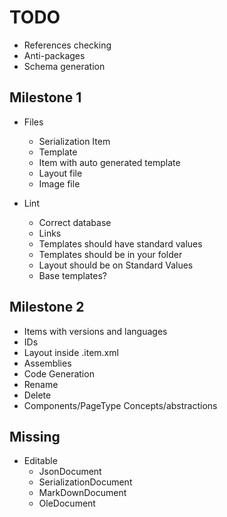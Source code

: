 TODO
====
* References checking
* Anti-packages
* Schema generation

Milestone 1
-----------
* Files
  * Serialization Item
  * Template
  * Item with auto generated template
  * Layout file
  * Image file
  
* Lint
  * Correct database
  * Links
  * Templates should have standard values
  * Templates should be in your folder
  * Layout should be on Standard Values
  * Base templates?
   
Milestone 2
-----------
* Items with versions and languages
* IDs
* Layout inside .item.xml
* Assemblies
* Code Generation
* Rename
* Delete
* Components/PageType Concepts/abstractions

Missing
-------
* Editable
  * JsonDocument
  * SerializationDocument
  * MarkDownDocument
  * OleDocument
